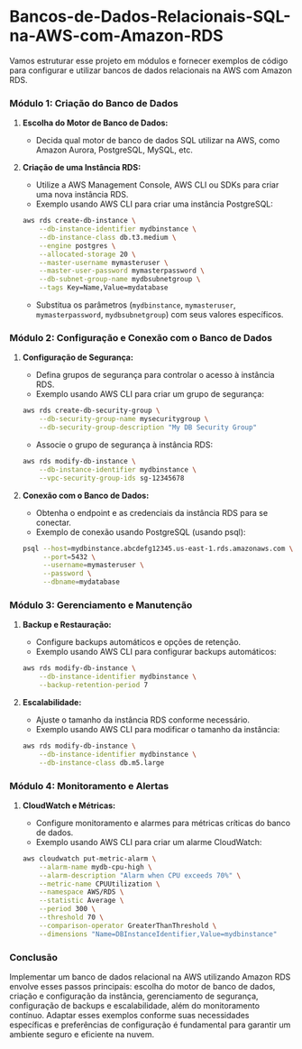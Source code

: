 # Bancos-de-Dados-Relacionais-SQL-na-AWS-com-Amazon-RDS

Vamos estruturar esse projeto em módulos e fornecer exemplos de código para configurar e utilizar bancos de dados relacionais na AWS com Amazon RDS.

### Módulo 1: Criação do Banco de Dados

1. **Escolha do Motor de Banco de Dados:**
   - Decida qual motor de banco de dados SQL utilizar na AWS, como Amazon Aurora, PostgreSQL, MySQL, etc.
   
2. **Criação de uma Instância RDS:**
   - Utilize a AWS Management Console, AWS CLI ou SDKs para criar uma nova instância RDS.
   - Exemplo usando AWS CLI para criar uma instância PostgreSQL:

   ```bash
   aws rds create-db-instance \
       --db-instance-identifier mydbinstance \
       --db-instance-class db.t3.medium \
       --engine postgres \
       --allocated-storage 20 \
       --master-username mymasteruser \
       --master-user-password mymasterpassword \
       --db-subnet-group-name mydbsubnetgroup \
       --tags Key=Name,Value=mydatabase
   ```
   
   - Substitua os parâmetros (`mydbinstance`, `mymasteruser`, `mymasterpassword`, `mydbsubnetgroup`) com seus valores específicos.

### Módulo 2: Configuração e Conexão com o Banco de Dados

1. **Configuração de Segurança:**
   - Defina grupos de segurança para controlar o acesso à instância RDS.
   - Exemplo usando AWS CLI para criar um grupo de segurança:

   ```bash
   aws rds create-db-security-group \
       --db-security-group-name mysecuritygroup \
       --db-security-group-description "My DB Security Group"
   ```

   - Associe o grupo de segurança à instância RDS:

   ```bash
   aws rds modify-db-instance \
       --db-instance-identifier mydbinstance \
       --vpc-security-group-ids sg-12345678
   ```

2. **Conexão com o Banco de Dados:**
   - Obtenha o endpoint e as credenciais da instância RDS para se conectar.
   - Exemplo de conexão usando PostgreSQL (usando psql):

   ```bash
   psql --host=mydbinstance.abcdefg12345.us-east-1.rds.amazonaws.com \
        --port=5432 \
        --username=mymasteruser \
        --password \
        --dbname=mydatabase
   ```

### Módulo 3: Gerenciamento e Manutenção

1. **Backup e Restauração:**
   - Configure backups automáticos e opções de retenção.
   - Exemplo usando AWS CLI para configurar backups automáticos:

   ```bash
   aws rds modify-db-instance \
       --db-instance-identifier mydbinstance \
       --backup-retention-period 7
   ```

2. **Escalabilidade:**
   - Ajuste o tamanho da instância RDS conforme necessário.
   - Exemplo usando AWS CLI para modificar o tamanho da instância:

   ```bash
   aws rds modify-db-instance \
       --db-instance-identifier mydbinstance \
       --db-instance-class db.m5.large
   ```

### Módulo 4: Monitoramento e Alertas

1. **CloudWatch e Métricas:**
   - Configure monitoramento e alarmes para métricas críticas do banco de dados.
   - Exemplo usando AWS CLI para criar um alarme CloudWatch:

   ```bash
   aws cloudwatch put-metric-alarm \
       --alarm-name mydb-cpu-high \
       --alarm-description "Alarm when CPU exceeds 70%" \
       --metric-name CPUUtilization \
       --namespace AWS/RDS \
       --statistic Average \
       --period 300 \
       --threshold 70 \
       --comparison-operator GreaterThanThreshold \
       --dimensions "Name=DBInstanceIdentifier,Value=mydbinstance"
   ```

### Conclusão

Implementar um banco de dados relacional na AWS utilizando Amazon RDS envolve esses passos principais: escolha do motor de banco de dados, criação e configuração da instância, gerenciamento de segurança, configuração de backups e escalabilidade, além do monitoramento contínuo. Adaptar esses exemplos conforme suas necessidades específicas e preferências de configuração é fundamental para garantir um ambiente seguro e eficiente na nuvem.
